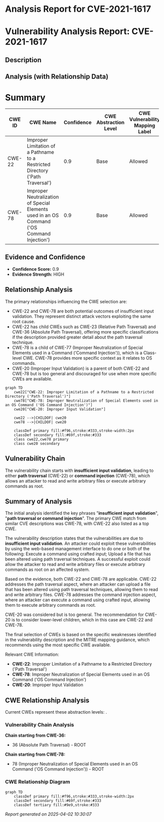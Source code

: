 # Analysis Report for CVE-2021-1617

# Vulnerability Analysis Report: CVE-2021-1617

## Description



## Analysis (with Relationship Data)

# Summary
| CWE ID | CWE Name | Confidence | CWE Abstraction Level | CWE Vulnerability Mapping Label | CWE-Vulnerability Mapping Notes |
|---|---|---|---|---|---|
| CWE-22 | Improper Limitation of a Pathname to a Restricted Directory ('Path Traversal') | 0.9 | Base | Allowed | Primary CWE. **Insufficient input validation** allows for **path traversal**. |
| CWE-78 | Improper Neutralization of Special Elements used in an OS Command ('OS Command Injection') | 0.9 | Base | Allowed | Secondary CWE. **Insufficient input validation** allows for **command injection**. |

## Evidence and Confidence

*   **Confidence Score:** 0.9
*   **Evidence Strength:** HIGH

## Relationship Analysis
The primary relationships influencing the CWE selection are:

*   CWE-22 and CWE-78 are both potential outcomes of insufficient input validation. They represent distinct attack vectors exploiting the same root cause.
*   CWE-22 has child CWEs such as CWE-23 (Relative Path Traversal) and CWE-36 (Absolute Path Traversal), offering more specific classifications if the description provided greater detail about the path traversal technique.
*   CWE-78 is a child of CWE-77 (Improper Neutralization of Special Elements used in a Command ('Command Injection')), which is a Class-level CWE. CWE-78 provides more specific context as it relates to OS commands.
*   CWE-20 (Improper Input Validation) is a parent of both CWE-22 and CWE-78 but is too general and discouraged for use when more specific CWEs are available.

```mermaid
graph TD
    cwe22["CWE-22: Improper Limitation of a Pathname to a Restricted Directory ('Path Traversal')"]
    cwe78["CWE-78: Improper Neutralization of Special Elements used in an OS Command ('OS Command Injection')"]
    cwe20["CWE-20: Improper Input Validation"]

    cwe22 -->|CHILDOF| cwe20
    cwe78 -->|CHILDOF| cwe20

    classDef primary fill:#f96,stroke:#333,stroke-width:2px
    classDef secondary fill:#69f,stroke:#333
    class cwe22,cwe78 primary
    class cwe20 secondary
```

## Vulnerability Chain
The vulnerability chain starts with **insufficient input validation**, leading to either **path traversal** (CWE-22) or **command injection** (CWE-78), which allows an attacker to read and write arbitrary files or execute arbitrary commands as root.

## Summary of Analysis
The initial analysis identified the key phrases "**insufficient input validation**", "**path traversal or command injection**". The primary CWE match from similar CVE descriptions was CWE-78, with CWE-22 also listed as a top CWE.

The vulnerability description states that the vulnerabilities are due to **insufficient input validation**. An attacker could exploit these vulnerabilities by using the web-based management interface to do one or both of the following: Execute a command using crafted input; Upload a file that has been altered using path traversal techniques. A successful exploit could allow the attacker to read and write arbitrary files or execute arbitrary commands as root on an affected system.

Based on the evidence, both CWE-22 and CWE-78 are applicable. CWE-22 addresses the path traversal aspect, where an attacker can upload a file that has been altered using path traversal techniques, allowing them to read and write arbitrary files. CWE-78 addresses the command injection aspect, where an attacker can execute a command using crafted input, allowing them to execute arbitrary commands as root.

CWE-20 was considered but is too general. The recommendation for CWE-20 is to consider lower-level children, which in this case are CWE-22 and CWE-78.

The final selection of CWEs is based on the specific weaknesses identified in the vulnerability description and the MITRE mapping guidance, which recommends using the most specific CWE available.

Relevant CWE Information:
*   **CWE-22**: Improper Limitation of a Pathname to a Restricted Directory ('Path Traversal')
*   **CWE-78**: Improper Neutralization of Special Elements used in an OS Command ('OS Command Injection')
*   **CWE-20**: Improper Input Validation


## CWE Relationship Analysis

Current CWEs represent these abstraction levels: .


### Vulnerability Chain Analysis

**Chain starting from CWE-36:**
- 36 (Absolute Path Traversal) - ROOT


**Chain starting from CWE-78:**
- 78 (Improper Neutralization of Special Elements used in an OS Command ('OS Command Injection')) - ROOT



### CWE Relationship Diagram

```mermaid
graph TD
    classDef primary fill:#f96,stroke:#333,stroke-width:2px
    classDef secondary fill:#69f,stroke:#333
    classDef tertiary fill:#9e9,stroke:#333
```



*Report generated on 2025-04-02 10:30:07*

